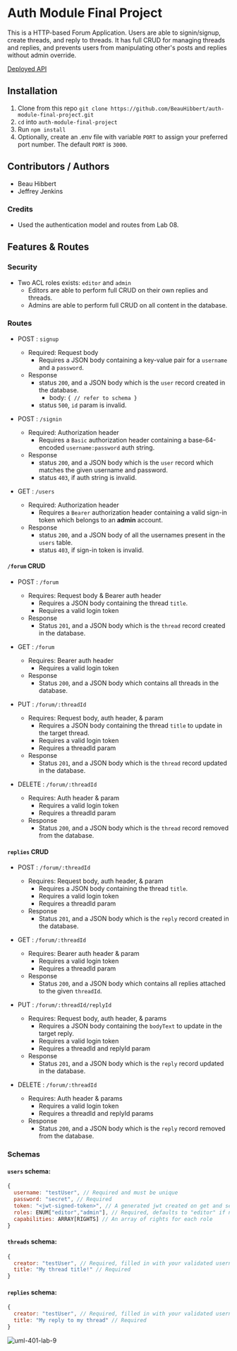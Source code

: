# Auth Module Final Project

This is a HTTP-based Forum Application. Users are able to signin/signup, create threads, and reply to threads. It has full CRUD for managing threads and replies, and prevents users from manipulating other's posts and replies without admin override.

[Deployed API](https://auth-module-final-project1.herokuapp.com/)

<!-- ## UML Diagram

![UML Diagram](./assets/lab-7-uml.jpg) -->

## Installation

1. Clone from this repo `git clone https://github.com/BeauHibbert/auth-module-final-project.git`
2. `cd` into `auth-module-final-project`
3. Run `npm install`
4. Optionally, create an .env file with variable `PORT` to assign your preferred port number. The default `PORT` is `3000`.

## Contributors / Authors

- Beau Hibbert
- Jeffrey Jenkins

### Credits

- Used the authentication model and routes from Lab 08.

## Features & Routes

### Security

- Two ACL roles exists: `editor` and `admin`
  - Editors are able to perform full CRUD on their own replies and threads.
  - Admins are able to perform full CRUD on all content in the database.

### Routes

- POST : `signup`
  - Required: Request body
    - Requires a JSON body containing a key-value pair for a `username` and a `password`.
  - Response
    - status `200`, and a JSON body which is the `user` record created in the database.
      - body: `{ // refer to schema }`
    - status `500`, `id` param is invalid.

- POST : `/signin`
  - Required: Authorization header
    - Requires a `Basic` authorization header containing a base-64-encoded `username:password` auth string.
  - Response
    - status `200`, and a JSON body which is the `user` record which matches the given username and password.
    - status `403`, if auth string is invalid.

- GET : `/users`
  - Required: Authorization header
    - Requires a `Bearer` authorization header containing a valid sign-in token which belongs to an **admin** account.
  - Response
    - status `200`, and a JSON body of all the usernames present in the `users` table.
    - status `403`, if sign-in token is invalid.

#### `/forum` CRUD

- POST : `/forum`
  - Requires: Request body & Bearer auth header
    - Requires a JSON body containing the thread `title`.
    - Requires a valid login token
  - Response
    - Status `201`, and a JSON body which is the `thread` record created in the database.

- GET : `/forum`
  - Requires: Bearer auth header
    - Requires a valid login token
  - Response
    - Status `200`, and a JSON body which contains all threads in the database.

- PUT : `/forum/:threadId`
  - Requires: Request body, auth header, & param
    - Requires a JSON body containing the thread `title` to update in the target thread.
    - Requires a valid login token
    - Requires a threadId param
  - Response
    - Status `201`, and a JSON body which is the `thread` record updated in the database.

- DELETE : `/forum/:threadId`
  - Requires: Auth header & param
    - Requires a valid login token
    - Requires a threadId param
  - Response
    - Status `200`, and a JSON body which is the `thread` record removed from the database.

#### `replies` CRUD

- POST : `/forum/:threadId`
  - Requires: Request body, auth header, & param
    - Requires a JSON body containing the thread `title`.
    - Requires a valid login token
    - Requires a threadId param
  - Response
    - Status `201`, and a JSON body which is the `reply` record created in the database.

- GET : `/forum/:threadId`
  - Requires: Bearer auth header & param
    - Requires a valid login token
    - Requires a threadId param
  - Response
    - Status `200`, and a JSON body which contains all replies attached to the given `threadId`.

- PUT : `/forum/:threadId/replyId`
  - Requires: Request body, auth header, & params
    - Requires a JSON body containing the `bodyText` to update in the target reply.
    - Requires a valid login token
    - Requires a threadId and replyId param
  - Response
    - Status `201`, and a JSON body which is the `reply` record updated in the database.

- DELETE : `/forum/:threadId`
  - Requires: Auth header & params
    - Requires a valid login token
    - Requires a threadId and replyId params
  - Response
    - Status `200`, and a JSON body which is the `reply` record removed from the database.

### Schemas

#### `users` schema:

```js
{
  username: "testUser", // Required and must be unique
  password: "secret", // Required
  token: "<jwt-signed-token>", // A generated jwt created on get and set in combination with a secret
  roles: ENUM["editor","admin"], // Required, defaults to "editor" if not provided
  capabilities: ARRAY[RIGHTS] // An array of rights for each role
}
```

#### `threads` schema:

```js
{
  creator: "testUser", // Required, filled in with your validated username by the API upon creation
  title: "My thread title!" // Required
}
```

#### `replies` schema:

```js
{
  creator: "testUser", // Required, filled in with your validated username by the API upon creation
  title: "My reply to my thread" // Required
}
```

<!-- 

# Bearer Auth

This API is able to handle users signing up, signing in, and verifying the integrity of both `Basic` auth strings and `Bearer` tokens. With the latter feature, it prevents un-authorized operations on the API's resources.

[Deployed API](https://jjtech-bearer-auth.herokuapp.com/)

## UML Diagram

![UML Diagram](./assets/lab-7-uml.jpg)

## Installation

1. Clone from this repo `git clone https://github.com/jeffreyjtech/bearer-auth.git`
2. `cd` into `bearer-auth`
3. Run `npm install`
4. Optionally, create an .env file with variable `PORT` to assign your preferred port number. The default `PORT` is `3000`.

## Usage

After installation, run `npm start`.

## Contributors / Authors

- Jeffrey Jenkins

## Features / Routes

### Token Security Options

Token security can be enhanced with the following options:

- `TOKEN_SINGLE_USE`: If this environment variable is set to `true`, tokens will expire immediately after use.
- `TOKEN_EXPIRATION`: If this environment variable is set to `true`, tokens will expire after 10 minutes.

### Routes

- POST : `signup`
  - Required: Request body
    - Requires a JSON body containing a key-value pair for a `username` and a `password`.
  - Response
    - status `200`, and a JSON body which is the `user` record created in the database.
      - body: `{ // refer to schema }`
    - status `500`, `id` param is invalid.

- POST : `/signin`
  - Required: Authorization header
    - Requires a `Basic` authorization header containing a base-64-encoded `username:password` auth string.
  - Response
    - status `200`, and a JSON body which is the `user` record which matches the given username and password.
    - status `403`, if auth string is invalid.

- GET : `/users`
  - Required: Authorization header
    - Requires a `Bearer` authorization header containing a valid sign-in token.
  - Response
    - status `200`, and a JSON body of all the usernames present in the `users` table.
    - status `403`, if sign-in token is invalid.



-->
![uml-401-lab-9](https://user-images.githubusercontent.com/91757275/161650604-bcc62175-0831-4d9a-905b-6f1d7e7142ab.jpg)
